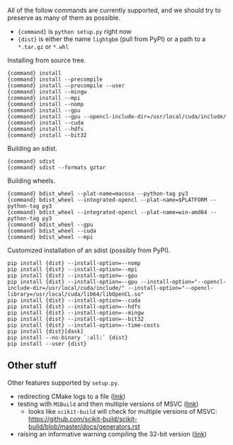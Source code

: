 All of the follow commands are currently supported, and we should try to preserve as many of them as possible.

* `{command}` is `python setup.py` right now
* `{dist}` is either the name `lightgbm` (pull from PyPI) or a path to a `*.tar.gz` or `*.whl`

Installing from source tree.

```shell
{command} install
{command} install --precompile
{command} install --precompile --user
{command} install --mingw
{command} install --mpi
{command} install --nomp
{command} install --gpu
{command} install --gpu --opencl-include-dir=/usr/local/cuda/include/
{command} install --cuda
{command} install --hdfs
{command} install --bit32
```

Building an sdist.

```shell
{command} sdist
{command} sdist --formats gztar
```

Building wheels.

```shell
{command} bdist_wheel --plat-name=macosx --python-tag py3
{command} bdist_wheel --integrated-opencl --plat-name=$PLATFORM --python-tag py3
{command} bdist_wheel --integrated-opencl --plat-name=win-amd64 --python-tag py3
{command} bdist_wheel --gpu
{command} bdist_wheel --cuda
{command} bdist_wheel --mpi
```

Customized installation of an sdist (possibly from PyPI).

```shell
pip install {dist} --install-option=--nomp
pip install {dist} --install-option=--mpi
pip install {dist} --install-option=--gpu
pip install {dist} --install-option=--gpu --install-option="--opencl-include-dir=/usr/local/cuda/include/" --install-option="--opencl-library=/usr/local/cuda/lib64/libOpenCL.so"
pip install {dist} --install-option=--cuda
pip install {dist} --install-option=--hdfs
pip install {dist} --install-option=--mingw
pip install {dist} --install-option=--bit32
pip install {dist} --install-option=--time-costs
pip install {dist}[dask]
pip install --no-binary `:all:` {dist}
pip install --user {dist}
```

## Other stuff

Other features supported by `setup.py`.

* redirecting CMake logs to a file ([link](https://github.com/microsoft/LightGBM/blob/f975d3fafcdbb3739dbe4eac40dc2b7e1e3244d7/python-package/setup.py#L95-L96))
* testing with `MSBuild` and then multiple versions of MSVC ([link](https://github.com/microsoft/LightGBM/blob/f975d3fafcdbb3739dbe4eac40dc2b7e1e3244d7/python-package/setup.py#L168-L204))
    - looks like `scikit-build` will check for multiple versions of MSVC: https://github.com/scikit-build/scikit-build/blob/master/docs/generators.rst
* raising an informative warning compiling the 32-bit version ([link](https://github.com/microsoft/LightGBM/blob/f975d3fafcdbb3739dbe4eac40dc2b7e1e3244d7/python-package/setup.py#L250-L251))
